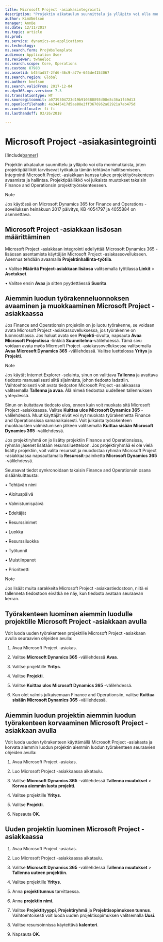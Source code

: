 ```yaml
---
title: Microsoft Project -asiakasintegrointi
description: "Projektin aikataulun suunnittelu ja ylläpito voi olla monimutkaista, joten projektipäälliköt tarvitsevat työkaluja tämän tehtävän hallitsemiseen. Integrointi Microsoft Project -asiakkaan kanssa tukee projektityörakenteen avaamista ja hallintaa."
author: KimANelson
manager: AnnBe
ms.date: 12/11/2017
ms.topic: article
ms.prod: 
ms.service: dynamics-ax-applications
ms.technology: 
ms.search.form: ProjWbsTemplate
audience: Application User
ms.reviewer: twheeloc
ms.search.scope: Core, Operations
ms.custom: 87983
ms.assetid: b454ad57-2fd6-46c9-a77e-646de4153067
ms.search.region: Global
ms.author: knelson
ms.search.validFrom: 2017-12-04
ms.dyn365.ops.version: 7.3
ms.translationtype: HT
ms.sourcegitcommit: a0739304723d19b910388893d08e8c36a1f49d13
ms.openlocfilehash: 4a3445417d5ae88e2ff3676962a82921a7ab475d
ms.contentlocale: fi-fi
ms.lasthandoff: 03/26/2018

---
```


# <a name="microsoft-project-client-integration"></a>Microsoft Project -asiakasintegrointi

[!include[banner](../includes/banner.md)]

Projektin aikataulun suunnittelu ja ylläpito voi olla monimutkaista, joten projektipäälliköt tarvitsevat työkaluja tämän tehtävän hallitsemiseen. Integrointi Microsoft Project -asiakkaan kanssa tukee projektityörakenteen avaamista ja hallintaa. Projektipäällikkö voi julkaista muutokset takaisin Finance and Operationsin projektityörakenteeseen.

> [!NOTE]
> Jos käytössä on Microsoft Dynamics 365 for Finance and Operations -sovelluksen heinäkuun 2017 päivitys, KB 4054797 ja 4055884 on asennettava.

## <a name="configure-the-microsoft-project-client-add-in"></a>Microsoft Project -asiakkaan lisäosan määrittäminen
Microsoft Project -asiakkaan integrointi edellyttää Microsoft Dynamics 365 -lisäosan asentamista käyttäjän Microsoft Project -asiakassovellukseen. Asennus tehdään avaamalla **Projektinhallinta-työtila**.

•   Valitse **Määritä Project-asiakkaan lisäosa** valitsemalla työtilassa **Linkit** > **Asetukset**.

•   Valitse ensin **Avaa** ja sitten pyydettäessä **Suorita**.

## <a name="open-and-edit-an-existing-draft-work-breakdown-structure-in-microsoft-project-client"></a>Aiemmin luodun työrakenneluonnoksen avaaminen ja muokkaaminen Microsoft Project -asiakkaassa
Jos Finance and Operationsin projektiin on jo luotu työrakenne, se voidaan avata Microsoft Project -asiakassovelluksessa, jos työrakenne on luonnostilassa. Jos haluat avata sen **Projekti**-sivulta, napsauta **Avaa Microsoft Projectissa** -linkkiä **Suunnitelma**-välilehdessä. Tämä sivu voidaan avata myös Microsoft Project -asiakassovelluksessa valitsemalla **Avaa** **Microsoft Dynamics 365** -välilehdessä. Valitse luettelossa **Yritys** ja **Projekti**.

> [!NOTE]
> Jos käytät Internet Explorer -selainta, sinun on valittava **Tallenna** ja avattava tiedosto manuaalisesti siitä sijainnista, johon tiedosto ladattiin. Vaihtoehtoisesti voit avata tiedoston Microsoft Project -asiakkaassa valitsemalla **Tallenna ja avaa**. Älä nimeä tiedostoa uudelleen tallennuksen yhteydessä.

Sinun on kuitattava tiedosto ulos, ennen kuin voit muokata sitä Microsoft Project -asiakkaassa. Valitse **Kuittaa ulos** **Microsoft Dynamics 365** -välilehdessä. Muut käyttäjät eivät voi nyt muokata työrakennetta Finance and Operationsissa samanaikaisesti. Voit julkaista työrakenteen muokkausten valmistumisen jälkeen valitsemalla **Kuittaa sisään** **Microsoft Dynamics 365** -välilehdessä.

Jos projektiryhmä on jo lisätty projektiin Finance and Operationsissa, ryhmän jäsenet lisätään resurssiluetteloon. Jos projektiryhmää ei ole vielä lisätty projektiin, voit valita resurssit ja muodostaa ryhmän Microsoft Project -asiakkaassa napsauttamalla **Resurssit**-painiketta **Microsoft Dynamics 365** -välilehdessä. 

Seuraavat tiedot synkronoidaan takaisin Finance and Operationsin osana sisäänkuittausta:

•   Tehtävän nimi

•   Aloituspäivä

•   Valmistumispäivä

•   Edeltäjät

•   Resurssinimet

•   Luokka

•   Resurssiluokka

•   Työtunnit

•   Muistiinpanot

•   Prioriteetti

> [!NOTE]
> Jos lisäät muita sarakkeita Microsoft Project -asiakastiedostoon, niitä ei tallenneta tiedostoon eivätkä ne näy, kun tiedosto avataan seuraavan kerran.

## <a name="create-the-work-breakdown-structure-for-an-existing-project-using-microsoft-project-client"></a>Työrakenteen luominen aiemmin luodulle projektille Microsoft Project -asiakkaan avulla
Voit luoda uuden työrakenteen projektille Microsoft Project -asiakkaan avulla seuraavien ohjeiden avulla:


1.  Avaa Microsoft Project -asiakas.

2.  Valitse **Microsoft Dynamics 365** -välilehdessä **Avaa**.

3.  Valitse projektille **Yritys**.

4.  Valitse **Projekti**.

5.  Valitse **Kuittaa ulos** **Microsoft Dynamics 365** -välilehdessä.

6.  Kun olet valmis julkaisemaan Finance and Operationsiin, valitse **Kuittaa sisään** **Microsoft Dynamics 365** -välilehdessä.

## <a name="replace-the-existing-work-breakdown-structure-for-an-existing-project-using-microsoft-project-client"></a>Aiemmin luodun projektin aiemmin luodun työrakenteen korvaaminen Microsoft Project -asiakkaan avulla
Voit luoda uuden työrakenteen käyttämällä Microsoft Project -asiakasta ja korvata aiemmin luodun projektin aiemmin luodun työrakenteen seuraavien ohjeiden avulla:

1.  Avaa Microsoft Project -asiakas.

2.  Luo Microsoft Project -asiakkaassa aikataulu.

3.  Valitse **Microsoft Dynamics 365** -välilehdessä **Tallenna muutokset** > **Korvaa aiemmin luotu projekti**.

4.  Valitse projektille **Yritys**.

5.  Valitse **Projekti**.

6.  Napsauta **OK**.

## <a name="create-a-new-project-from-within-microsoft-project-client"></a>Uuden projektin luominen Microsoft Project -asiakkaassa


1.  Avaa Microsoft Project -asiakas.

2.  Luo Microsoft Project -asiakkaassa aikataulu.

3.  Valitse **Microsoft Dynamics 365** -välilehdessä **Tallenna muutokset** > **Tallenna uuteen projektiin**.

4.  Valitse projektille **Yritys**.

5.  Anna **projektitunnus** tarvittaessa.

6.  Anna **projektin nimi**.

7.  Valitse **Projektityyppi**, **Projektiryhmä** ja **Projektisopimuksen tunnus**. Vaihtoehtoisesti voit luoda uuden projektisopimuksen valitsemalla **Uusi**.

8.  Valitse resursoinnissa käytettävä **kalenteri**.

11. Napsauta **OK**.

